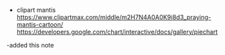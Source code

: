 - clipart mantis https://www.clipartmax.com/middle/m2H7N4A0A0K9i8d3_praying-mantis-cartoon/
  https://developers.google.com/chart/interactive/docs/gallery/piechart


-added this note